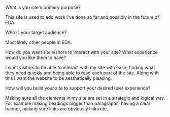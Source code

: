 What is you site's primary purpose?

This site is used to add work I've done so far and possibly in the future of EDA.

Who is your target audience?

Most likely other people in EDA.

How do you want site visitors to interact with your site? What experience would you like them to have?

I want visitors to be able to interact with my site with ease; finding what they need quickly and being able to read each part of the site. Along with this I want the website to be aesthetically pleasing.

How will you build your site to support your desired user experience?

Making sure all the elements in my site are set in a strategic and logical way. For example making headings bigger than paragraphs, having a clear banner, making sure links are obviously links etc.
